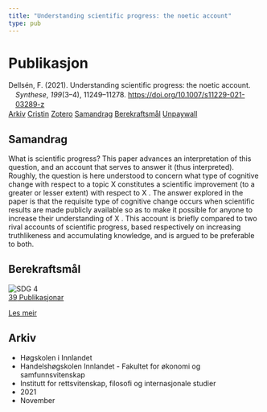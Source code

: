 ```yaml
---
title: "Understanding scientific progress: the noetic account"
type: pub
---
```

<h1>Publikasjon</h1>
<article id="csl-bib-container-7RA9GM7J" class="csl-bib-container">
  <div class="csl-bib-body" style="line-height: 1.35; padding-left: 1em; text-indent:-1em;">
  <div class="csl-entry">Dells&#xE9;n, F. (2021). Understanding scientific progress: the noetic account. <i>Synthese</i>, <i>199</i>(3&#x2013;4), 11249&#x2013;11278. <a href="https://doi.org/10.1007/s11229-021-03289-z">https://doi.org/10.1007/s11229-021-03289-z</a></div>
</div>
  <div class="csl-bib-buttons">
    <a href="#taxonomy-article-7RA9GM7J" class="csl-bib-button">Arkiv</a>
    <a href="https://app.cristin.no/results/show.jsf?id=1958895" alt="Cristin URL" class="csl-bib-button">Cristin</a>
    <a href="http://zotero.org/groups/5022929/items/7RA9GM7J" alt="Zotero URL" class="csl-bib-button">Zotero</a>
    <a href="#abstract-article-7RA9GM7J" class="csl-bib-button">Samandrag</a>
    <a href="#sdg-article-7RA9GM7J" class="csl-bib-button">Berekraftsmål</a>
    <a href="https://link.springer.com/content/pdf/10.1007/s11229-021-03289-z.pdf" class="csl-bib-button">Unpaywall</a>
  </div>
  <div id="csl-bib-meta-container-7RA9GM7J"></div>
</article>
<div id="csl-bib-meta-7RA9GM7J" class="csl-bib-meta">
  <article id="abstract-article-7RA9GM7J" class="abstract-article">
    <h1>Samandrag</h1>
    What is scientific progress? This paper advances an interpretation of this question, and an account that serves to answer it (thus interpreted). Roughly, the question is here understood to concern what type of cognitive change with respect to a topic X constitutes a scientific improvement (to a greater or lesser extent) with respect to X . The answer explored in the paper is that the requisite type of cognitive change occurs when scientific results are made publicly available so as to make it possible for anyone to increase their understanding of X . This account is briefly compared to two rival accounts of scientific progress, based respectively on increasing truthlikeness and accumulating knowledge, and is argued to be preferable to both.
  </article>
  <article id="sdg-article-7RA9GM7J" class="sdg-article">
    <h1>Berekraftsmål</h1>
    <div class="sdg-container"><div id="sdg4" class="sdg">
<img src="{{< params subfolder >}}images/sdg/sdg04_no.png" class="image" alt="SDG 4">
<div class="sdg-overlay">
<a href="{{< params subfolder >}}no/archive/?sdg=4#archive" class="sdg-publication-count"><span>39</span> Publikasjonar</a>
<p><a href="https://www.fn.no/om-fn/fns-baerekraftsmaal/god-utdanning?lang=nno-NO" class="sdg-read-more">Les meir</a></p>
</div>
</div></div>
  </article>
  <article id="taxonomy-article-7RA9GM7J" class="taxonomy-article">
    <h1>Arkiv</h1>
    <ul>
      <li>Høgskolen i Innlandet</li>
      <li>Handelshøgskolen Innlandet - Fakultet for økonomi og samfunnsvitenskap</li>
      <li>Institutt for rettsvitenskap, filosofi og internasjonale studier</li>
      <li>2021</li>
      <li>November</li>
    </ul>
  </article>
</div>
